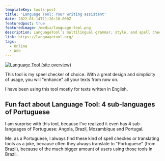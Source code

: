 ```yaml
---
templateKey: tools-post
title: 'Language Tool: Your writing assistant'
date: 2022-01-14T11:26:10.000Z
featuredpost: true
featuredimage: /media/language-tool.png
description: LanguageTool’s multilingual grammar, style, and spell checker is used by millions of people around the world
link: https://languagetool.org/
tags:
  - Online
  - Web
---
```


[![Language Tool (site overview)](/media/language-tool.png)](https://languagetool.org/ "Go to Language Tool's website")

This tool is my speel checker of choice. With a great design and simplicity of usage, you will "enhance" all your texts from now on.

I have been using this tool mostly for texts written in English.

## Fun fact about Language Tool: 4 sub-languages of Portuguese

I am surprise with this tool, because I've realized it even has 4 sub-languages of Portuguese: Angola, Brazil, Mozambique and Portugal.

Me, as a Portuguese, I always find these kind of spell checkes or translating tools as a joke, because often they always translate to "Portuguese" (from Brazil), because of the much bigger amount of users using those tools in Brazil.
